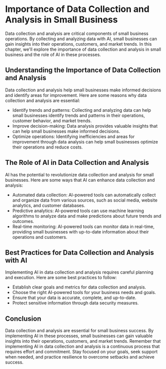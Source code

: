Importance of Data Collection and Analysis in Small Business
================================================================================================================================

Data collection and analysis are critical components of small business operations. By collecting and analyzing data with AI, small businesses can gain insights into their operations, customers, and market trends. In this chapter, we'll explore the importance of data collection and analysis in small business and the role of AI in these processes.

Understanding the Importance of Data Collection and Analysis
------------------------------------------------------------

Data collection and analysis help small businesses make informed decisions and identify areas for improvement. Here are some reasons why data collection and analysis are essential:

* Identify trends and patterns: Collecting and analyzing data can help small businesses identify trends and patterns in their operations, customer behavior, and market trends.
* Improve decision-making: Data analysis provides valuable insights that can help small businesses make informed decisions.
* Optimize operations: Identifying inefficiencies and areas for improvement through data analysis can help small businesses optimize their operations and reduce costs.

The Role of AI in Data Collection and Analysis
----------------------------------------------

AI has the potential to revolutionize data collection and analysis for small businesses. Here are some ways that AI can enhance data collection and analysis:

* Automated data collection: AI-powered tools can automatically collect and organize data from various sources, such as social media, website analytics, and customer databases.
* Predictive analytics: AI-powered tools can use machine learning algorithms to analyze data and make predictions about future trends and outcomes.
* Real-time monitoring: AI-powered tools can monitor data in real-time, providing small businesses with up-to-date information about their operations and customers.

Best Practices for Data Collection and Analysis with AI
-------------------------------------------------------

Implementing AI in data collection and analysis requires careful planning and execution. Here are some best practices to follow:

* Establish clear goals and metrics for data collection and analysis.
* Choose the right AI-powered tools for your business needs and goals.
* Ensure that your data is accurate, complete, and up-to-date.
* Protect sensitive information through data security measures.

Conclusion
----------

Data collection and analysis are essential for small business success. By implementing AI in these processes, small businesses can gain valuable insights into their operations, customers, and market trends. Remember that implementing AI in data collection and analysis is a continuous process that requires effort and commitment. Stay focused on your goals, seek support when needed, and practice resilience to overcome setbacks and achieve success.
